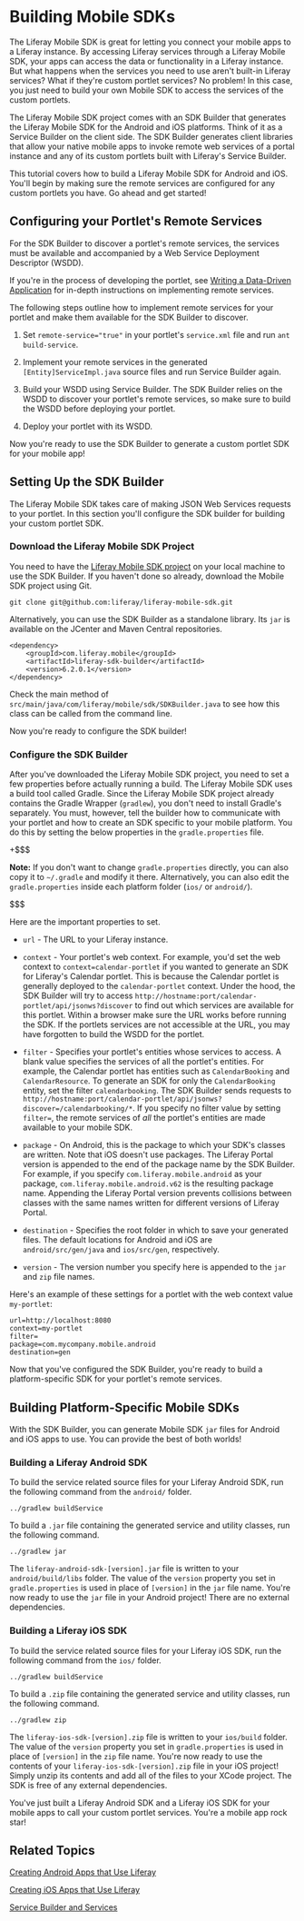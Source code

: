 # Building Mobile SDKs [](id=building-mobile-sdks)

The Liferay Mobile SDK is great for letting you connect your mobile apps to a 
Liferay instance. By accessing Liferay services through a Liferay Mobile SDK, 
your apps can access the data or functionality in a Liferay instance. But what 
happens when the services you need to use aren't built-in Liferay services? What 
if they're custom portlet services? No problem! In this case, you just need to 
build your own Mobile SDK to access the services of the custom portlets. 

The Liferay Mobile SDK project comes with an SDK Builder that generates the 
Liferay Mobile SDK for the Android and iOS platforms. Think of it as a Service
Builder on the client side. The SDK Builder generates client libraries that 
allow your native mobile apps to invoke remote web services of a portal instance 
and any of its custom portlets built with Liferay's Service Builder. 

This tutorial covers how to build a Liferay Mobile SDK for Android and iOS. 
You'll begin by making sure the remote services are configured for any custom 
portlets you have. Go ahead and get started! 

## Configuring your Portlet's Remote Services [](id=configuring-your-portlets-remote-services)

For the SDK Builder to discover a portlet's remote services, the services must 
be available and accompanied by a Web Service Deployment Descriptor (WSDD). 

If you're in the process of developing the portlet, see
[Writing a Data-Driven Application](/develop/learning-paths/mvc/-/knowledge_base/6-2/writing-a-data-driven-application)
for in-depth instructions on implementing remote services.

The following steps outline how to implement remote services for your portlet 
and make them available for the SDK Builder to discover. 

1. Set `remote-service="true"` in your portlet's `service.xml` file and run 
   `ant build-service`.

2. Implement your remote services in the generated `[Entity]ServiceImpl.java` 
   source files and run Service Builder again. 

3. Build your WSDD using Service Builder. The SDK Builder relies on the WSDD 
   to discover your portlet's remote services, so make sure to build the WSDD 
   before deploying your portlet. 

4. Deploy your portlet with its WSDD.

Now you're ready to use the SDK Builder to generate a custom portlet SDK for 
your mobile app! 

## Setting Up the SDK Builder [](id=setting-up-the-sdk-builder)

The Liferay Mobile SDK takes care of making JSON Web Services 
requests to your portlet. In this section you'll configure the SDK builder for 
building your custom portlet SDK. 

### Download the Liferay Mobile SDK Project [](id=download-the-liferay-mobile-sdk-project)

You need to have the [Liferay Mobile SDK project](https://github.com/liferay/liferay-mobile-sdk) on your local machine to use 
the SDK Builder. If you haven't done so already, download the Mobile SDK project 
using Git.

	git clone git@github.com:liferay/liferay-mobile-sdk.git

Alternatively, you can use the SDK Builder as a standalone library. Its `jar` is 
available on the JCenter and Maven Central repositories. 

	<dependency>
		<groupId>com.liferay.mobile</groupId>
		<artifactId>liferay-sdk-builder</artifactId>
		<version>6.2.0.1</version>
	</dependency>

Check the main method of `src/main/java/com/liferay/mobile/sdk/SDKBuilder.java` 
to see how this class can be called from the command line. 

Now you're ready to configure the SDK builder! 

### Configure the SDK Builder [](id=configure-the-sdk-builder)

After you've downloaded the Liferay Mobile SDK project, you need to set a few
properties before actually running a build. The Liferay Mobile SDK uses a build
tool called Gradle. Since the Liferay Mobile SDK project already contains the
Gradle Wrapper (`gradlew`), you don't need to install Gradle's separately. You
must, however, tell the builder how to communicate with your portlet and how to
create an SDK specific to your mobile platform. You do this by setting the below
properties in the `gradle.properties` file.

+$$$

**Note:** If you don't want to change 
  `gradle.properties` directly, you can also copy it to `~/.gradle` and modify 
  it there. Alternatively, you can also edit the `gradle.properties` inside each 
  platform folder (`ios/` or `android/`).

$$$

Here are the important properties to set.

* `url` - The URL to your Liferay instance.

* `context` - Your portlet's web context. For example, you'd set the web context
to `context=calendar-portlet` if you wanted to generate an SDK for Liferay's
Calendar portlet. This is because the Calendar portlet is generally deployed to
the `calendar-portlet` context. Under the hood, the SDK Builder will try to
access `http://hostname:port/calendar-portlet/api/jsonws?discover` to find out
which services are available for this portlet. Within a browser make sure the
URL works before running the SDK. If the portlets services are not accessible at
the URL, you may have forgotten to build the WSDD for the portlet.

* `filter` - Specifies your portlet's entities whose services to access. A
blank value specifies the services of all the portlet's entities. For 
example, the Calendar portlet has entities such as `CalendarBooking` and
`CalendarResource`. To generate an SDK for only the `CalendarBooking`
entity, set the filter `calendarbooking`. The SDK Builder sends requests to 
`http://hostname:port/calendar-portlet/api/jsonws?discover=/calendarbooking/*`.
If you specify no filter value by setting `filter=`, the remote services of 
*all* the portlet's entities are made available to your mobile SDK. 

* `package` - On Android, this is the package to which your SDK's classes are
written. Note that iOS doesn't use packages. The Liferay Portal version is
appended to the end of the package name by the SDK Builder. For example, if you
specify `com.liferay.mobile.android` as your package,
`com.liferay.mobile.android.v62` is the resulting package name. Appending the
Liferay Portal version prevents collisions between classes with the same names
written for different versions of Liferay Portal. 

* `destination` - Specifies the root folder in which to save your generated
files. The default locations for Android and iOS are `android/src/gen/java` and
`ios/src/gen`, respectively. 
	
* `version` - The version number you specify here is appended to the `jar` and 
`zip` file names. 

Here's an example of these settings for a portlet with the web context value 
`my-portlet`: 

    url=http://localhost:8080
    context=my-portlet
    filter=
    package=com.mycompany.mobile.android
    destination=gen

Now that you've configured the SDK Builder, you're ready to build a
platform-specific SDK for your portlet's remote services. 

## Building Platform-Specific Mobile SDKs [](id=building-platform-specific-mobile-sdks)

With the SDK Builder, you can generate Mobile SDK `jar` files for Android and
iOS apps to use. You can provide the best of both worlds!  

### Building a Liferay Android SDK [](id=building-a-liferay-android-sdk)

To build the service related source files for your Liferay Android SDK, run the
following command from the `android/` folder. 

    ../gradlew buildService

To build a `.jar` file containing the generated service and utility classes, run
the following command. 

    ../gradlew jar

The `liferay-android-sdk-[version].jar` file is written to your 
`android/build/libs` folder. The value of the `version` property you set in 
`gradle.properties` is used in place of `[version]` in the `jar` file name. 
You're now ready to use the `jar` file in your Android project! There are no 
external dependencies.

### Building a Liferay iOS SDK [](id=building-a-liferay-ios-sdk)

To build the service related source files for your Liferay iOS SDK, run the
following command from the `ios/` folder. 

	../gradlew buildService

To build a `.zip` file containing the generated service and utility classes, run
the following command.

    ../gradlew zip

The `liferay-ios-sdk-[version].zip` file is written to your `ios/build` folder. 
The value of the `version` property you set in `gradle.properties` is used in 
place of `[version]` in the `zip` file name. You're now ready to use the 
contents of your `liferay-ios-sdk-[version].zip` file in your iOS project! 
Simply unzip its contents and add all of the files to your XCode project. The 
SDK is free of any external dependencies.

You've just built a Liferay Android SDK and a Liferay iOS SDK for your mobile
apps to call your custom portlet services. You're a mobile app rock star! 

## Related Topics [](id=related-topics)

[Creating Android Apps that Use Liferay](/develop/tutorials/-/creating-android-apps-that-use-liferay)

[Creating iOS Apps that Use Liferay](/develop/tutorials/-/knowledge_base/6-2/creating-ios-apps-that-use-liferay)

[Service Builder and Services](/develop/tutorials/-/knowledge_base/6-2/service-builder)

